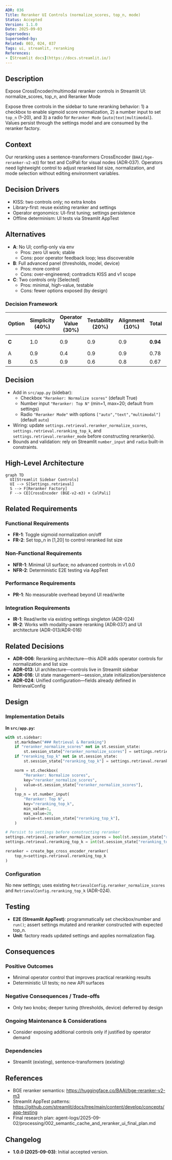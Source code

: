 ```yaml
---
ADR: 036
Title: Reranker UI Controls (normalize_scores, top_n, mode)
Status: Accepted
Version: 1.1.0
Date: 2025-09-03
Supersedes:
Superseded-by:
Related: 003, 024, 037
Tags: ui, streamlit, reranking
References:
- [Streamlit docs](https://docs.streamlit.io/)
---
```


## Description

Expose CrossEncoder/multimodal reranker controls in Streamlit UI: normalize_scores, top_n, and Reranker Mode

Expose three controls in the sidebar to tune reranking behavior: 1) a checkbox to enable sigmoid score normalization, 2) a number input to set `top_n` (1–20), and 3) a radio for `Reranker Mode` (`auto|text|multimodal`). Values persist through the settings model and are consumed by the reranker factory.

## Context

Our reranking uses a sentence-transformers CrossEncoder (`BAAI/bge-reranker-v2-m3`) for text and ColPali for visual nodes (ADR‑037). Operators need lightweight control to adjust reranked list size, normalization, and mode selection without editing environment variables.

## Decision Drivers

- KISS: two controls only; no extra knobs
- Library-first: reuse existing reranker and settings
- Operator ergonomics: UI-first tuning; settings persistence
- Offline determinism: UI tests via Streamlit AppTest

## Alternatives

- **A**: No UI; config-only via env
  - Pros: zero UI work; stable
  - Cons: poor operator feedback loop; less discoverable
- **B**: Full advanced panel (thresholds, model, device)
  - Pros: more control
  - Cons: over-engineered; contradicts KISS and v1 scope
- **C**: Two controls only [Selected]
  - Pros: minimal, high-value, testable
  - Cons: fewer options exposed (by design)

### Decision Framework

| Option | Simplicity (40%) | Operator Value (30%) | Testability (20%) | Alignment (10%) | Total | Decision |
|-------|------------------|----------------------|-------------------|-----------------|-------|----------|
| **C** | 1.0              | 0.9                  | 0.9               | 0.9             | **0.94** | ✅ Selected |
| A     | 0.9              | 0.4                  | 0.9               | 0.9             | 0.78  | Rejected |
| B     | 0.5              | 0.9                  | 0.6               | 0.8             | 0.67  | Rejected |

## Decision

- Add in `src/app.py` (sidebar):
  - Checkbox `"Reranker: Normalize scores"` (default True)
  - Number input `"Reranker: Top N"` (min=1, max=20; default from settings)
  - Radio `"Reranker Mode"` with options `["auto","text","multimodal"]` (default `auto`)
- Wiring: update `settings.retrieval.reranker_normalize_scores`, `settings.retrieval.reranking_top_k`, and `settings.retrieval.reranker_mode` before constructing reranker(s).
- Bounds and validation: rely on Streamlit `number_input` and `radio` built-in constraints.

## High-Level Architecture

```mermaid
graph TD
  UI[Streamlit Sidebar Controls]
  UI --> S[Settings.retrieval]
  S --> F[Reranker Factory]
  F --> CE[CrossEncoder (BGE-v2-m3) + ColPali]
```

## Related Requirements

### Functional Requirements

- **FR-1**: Toggle sigmoid normalization on/off
- **FR-2**: Set top_n in [1,20] to control reranked list size

### Non-Functional Requirements

- **NFR-1**: Minimal UI surface; no advanced controls in v1.0.0
- **NFR-2**: Deterministic E2E testing via AppTest

### Performance Requirements

- **PR-1**: No measurable overhead beyond UI read/write

### Integration Requirements

- **IR-1**: Read/write via existing settings singleton (ADR-024)
- **IR-2**: Works with modality-aware reranking (ADR‑037) and UI architecture (ADR-013/ADR-016)

## Related Decisions

- **ADR-006**: Reranking architecture—this ADR adds operator controls for normalization and list size
- **ADR-013**: UI architecture—controls live in Streamlit sidebar
- **ADR-016**: UI state management—session_state initialization/persistence
- **ADR-024**: Unified configuration—fields already defined in RetrievalConfig

## Design

### Implementation Details

**In `src/app.py`:**

```python
with st.sidebar:
    st.markdown("### Retrieval & Reranking")
    if "reranker_normalize_scores" not in st.session_state:
        st.session_state["reranker_normalize_scores"] = settings.retrieval.reranker_normalize_scores
    if "reranking_top_k" not in st.session_state:
        st.session_state["reranking_top_k"] = settings.retrieval.reranking_top_k

    norm = st.checkbox(
        "Reranker: Normalize scores",
        key="reranker_normalize_scores",
        value=st.session_state["reranker_normalize_scores"],
    )
    top_n = st.number_input(
        "Reranker: Top N",
        key="reranking_top_k",
        min_value=1,
        max_value=20,
        value=st.session_state["reranking_top_k"],
    )

# Persist to settings before constructing reranker
settings.retrieval.reranker_normalize_scores = bool(st.session_state["reranker_normalize_scores"])
settings.retrieval.reranking_top_k = int(st.session_state["reranking_top_k"])

reranker = create_bge_cross_encoder_reranker(
    top_n=settings.retrieval.reranking_top_k
)
```

### Configuration

No new settings; uses existing `RetrievalConfig.reranker_normalize_scores` and `RetrievalConfig.reranking_top_k` (ADR-024).

## Testing

- **E2E (Streamlit AppTest)**: programmatically set checkbox/number and `run()`; assert settings mutated and reranker constructed with expected top_n.
- **Unit**: factory reads updated settings and applies normalization flag.

## Consequences

### Positive Outcomes

- Minimal operator control that improves practical reranking results
- Deterministic UI tests; no new API surfaces

### Negative Consequences / Trade-offs

- Only two knobs; deeper tuning (thresholds, device) deferred by design

### Ongoing Maintenance & Considerations

- Consider exposing additional controls only if justified by operator demand

### Dependencies

- Streamlit (existing), sentence-transformers (existing)

## References

- BGE reranker semantics: <https://huggingface.co/BAAI/bge-reranker-v2-m3>
- Streamlit AppTest patterns: <https://github.com/streamlit/docs/tree/main/content/develop/concepts/app-testing>
- Final research plan: agent-logs/2025-09-02/processing/002_semantic_cache_and_reranker_ui_final_plan.md

## Changelog

- **1.0.0 (2025-09-03)**: Initial accepted version.
